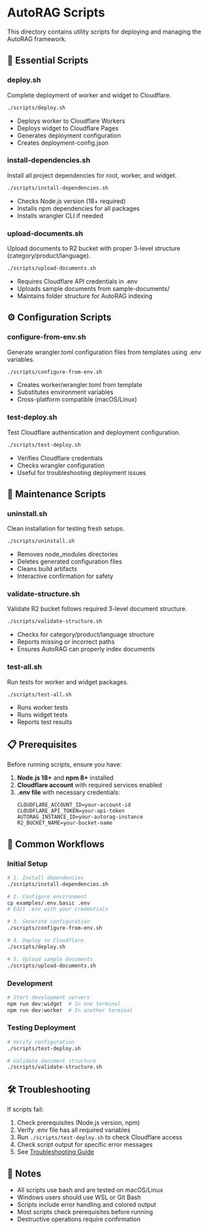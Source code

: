 # AutoRAG Scripts

This directory contains utility scripts for deploying and managing the AutoRAG framework.

## 🚀 Essential Scripts

### **deploy.sh**
Complete deployment of worker and widget to Cloudflare.
```bash
./scripts/deploy.sh
```
- Deploys worker to Cloudflare Workers
- Deploys widget to Cloudflare Pages
- Generates deployment configuration
- Creates deployment-config.json

### **install-dependencies.sh**
Install all project dependencies for root, worker, and widget.
```bash
./scripts/install-dependencies.sh
```
- Checks Node.js version (18+ required)
- Installs npm dependencies for all packages
- Installs wrangler CLI if needed

### **upload-documents.sh**
Upload documents to R2 bucket with proper 3-level structure (category/product/language).
```bash
./scripts/upload-documents.sh
```
- Requires Cloudflare API credentials in .env
- Uploads sample documents from sample-documents/
- Maintains folder structure for AutoRAG indexing

## ⚙️ Configuration Scripts

### **configure-from-env.sh**
Generate wrangler.toml configuration files from templates using .env variables.
```bash
./scripts/configure-from-env.sh
```
- Creates worker/wrangler.toml from template
- Substitutes environment variables
- Cross-platform compatible (macOS/Linux)

### **test-deploy.sh**
Test Cloudflare authentication and deployment configuration.
```bash
./scripts/test-deploy.sh
```
- Verifies Cloudflare credentials
- Checks wrangler configuration
- Useful for troubleshooting deployment issues

## 🧹 Maintenance Scripts

### **uninstall.sh**
Clean installation for testing fresh setups.
```bash
./scripts/uninstall.sh
```
- Removes node_modules directories
- Deletes generated configuration files
- Cleans build artifacts
- Interactive confirmation for safety

### **validate-structure.sh**
Validate R2 bucket follows required 3-level document structure.
```bash
./scripts/validate-structure.sh
```
- Checks for category/product/language structure
- Reports missing or incorrect paths
- Ensures AutoRAG can properly index documents

### **test-all.sh**
Run tests for worker and widget packages.
```bash
./scripts/test-all.sh
```
- Runs worker tests
- Runs widget tests
- Reports test results

## 📋 Prerequisites

Before running scripts, ensure you have:

1. **Node.js 18+** and **npm 8+** installed
2. **Cloudflare account** with required services enabled
3. **.env file** with necessary credentials:
   ```env
   CLOUDFLARE_ACCOUNT_ID=your-account-id
   CLOUDFLARE_API_TOKEN=your-api-token
   AUTORAG_INSTANCE_ID=your-autorag-instance
   R2_BUCKET_NAME=your-bucket-name
   ```

## 🔧 Common Workflows

### Initial Setup
```bash
# 1. Install dependencies
./scripts/install-dependencies.sh

# 2. Configure environment
cp examples/.env.basic .env
# Edit .env with your credentials

# 3. Generate configuration
./scripts/configure-from-env.sh

# 4. Deploy to Cloudflare
./scripts/deploy.sh

# 5. Upload sample documents
./scripts/upload-documents.sh
```

### Development
```bash
# Start development servers
npm run dev:widget  # In one terminal
npm run dev:worker  # In another terminal
```

### Testing Deployment
```bash
# Verify configuration
./scripts/test-deploy.sh

# Validate document structure
./scripts/validate-structure.sh
```

## 🛠️ Troubleshooting

If scripts fail:

1. Check prerequisites (Node.js version, npm)
2. Verify .env file has all required variables
3. Run `./scripts/test-deploy.sh` to check Cloudflare access
4. Check script output for specific error messages
5. See [Troubleshooting Guide](../docs/TROUBLESHOOTING.md)

## 📝 Notes

- All scripts use bash and are tested on macOS/Linux
- Windows users should use WSL or Git Bash
- Scripts include error handling and colored output
- Most scripts check prerequisites before running
- Destructive operations require confirmation